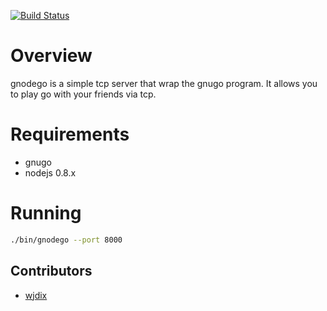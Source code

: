 [![Build Status](https://travis-ci.org/drewolson/gnodego.png)](https://travis-ci.org/drewolson/gnodego)

Overview
========

gnodego is a simple tcp server that wrap the gnugo program. It allows you to play go with your friends via tcp.

Requirements
============

* gnugo
* nodejs 0.8.x

Running
=======

```bash
./bin/gnodego --port 8000
```

Contributors
------------

* [wjdix](https://github.com/wjdix)
